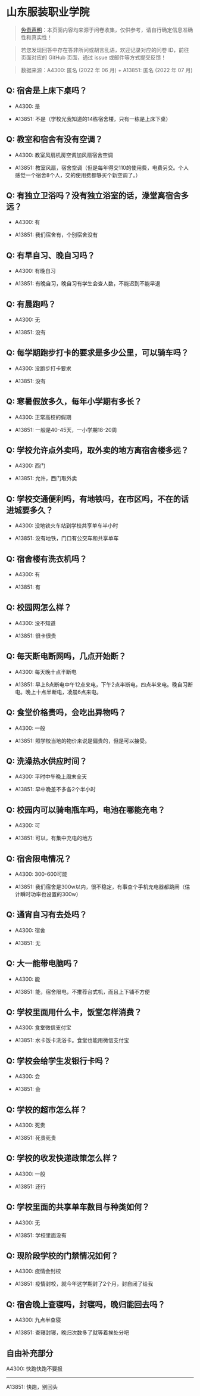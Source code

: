 # 山东服装职业学院

> [免责声明](https://colleges.chat/#_3)：本页面内容均来源于问卷收集，仅供参考，请自行确定信息准确性和真实性！

> 若您发现回答中存在答非所问或胡言乱语，欢迎记录对应的问卷 ID，前往页面对应的 GitHub 页面，通过 issue 或邮件等方式提交反馈！

> 数据来源：A4300: 匿名 (2022 年 06 月) + A13851: 匿名 (2022 年 07 月)

## Q: 宿舍是上床下桌吗？

- A4300: 是

- A13851: 不是（学校光我知道的14栋宿舍楼，只有一栋是上床下桌）

## Q: 教室和宿舍有没有空调？

- A4300: 教室风扇机房空调加风扇宿舍空调

- A13851: 教室风扇，宿舍空调（但是每年得交110的使用费，电费另交。个人感觉一个宿舍8个人，交的使用费都够买个新空调了。）

## Q: 有独立卫浴吗？没有独立浴室的话，澡堂离宿舍多远？

- A4300: 有

- A13851: 我们宿舍有，个别宿舍没有

## Q: 有早自习、晚自习吗？

- A4300: 有晚自习

- A13851: 有晚自习，晚自习有学生会查人数，不能迟到不能早退

## Q: 有晨跑吗？

- A4300: 无

- A13851: 没有

## Q: 每学期跑步打卡的要求是多少公里，可以骑车吗？

- A4300: 没跑步打卡要求

- A13851: 没有

## Q: 寒暑假放多久，每年小学期有多长？

- A4300: 正常高校的假期

- A13851: 一般是40-45天，一小学期18-20周

## Q: 学校允许点外卖吗，取外卖的地方离宿舍楼多远？

- A4300: 西门

- A13851: 允许，西门取外卖

## Q: 学校交通便利吗，有地铁吗，在市区吗，不在的话进城要多久？

- A4300: 没地铁火车站到学校共享单车半小时

- A13851: 没有地铁，门口有公交车和共享单车

## Q: 宿舍楼有洗衣机吗？

- A4300: 有

- A13851: 有

## Q: 校园网怎么样？

- A4300: 没不知道

- A13851: 很卡很贵

## Q: 每天断电断网吗，几点开始断？

- A4300: 每天晚十点半断电

- A13851: 早上8点断电中午12点来电，下午2点半断电，四点半来电。晚自习断电。晚上十点半断电，凌晨6点来电。

## Q: 食堂价格贵吗，会吃出异物吗？

- A4300: 一般

- A13851: 照学校当地的物价来说是偏贵的，但是可以接受。

## Q: 洗澡热水供应时间？

- A4300: 平时中午晚上周末全天

- A13851: 早中晚差不多各2个半小时

## Q: 校园内可以骑电瓶车吗，电池在哪能充电？

- A4300: 可

- A13851: 可以，有集中充电的地方

## Q: 宿舍限电情况？

- A4300: 300-600可能

- A13851: 我们宿舍是300w以内，很不稳定，有事查个手机充电器都跳闸（估计瞬时功率也设置的300w）

## Q: 通宵自习有去处吗？

- A4300: 宿舍

- A13851: 无

## Q: 大一能带电脑吗？

- A4300: 能

- A13851: 能，宿舍限电，不推荐台式机，而且上下铺不方便

## Q: 学校里面用什么卡，饭堂怎样消费？

- A4300: 食堂微信支付宝

- A13851: 水卡饭卡洗浴卡。食堂也能用微信支付宝

## Q: 学校会给学生发银行卡吗？

- A4300: 会

- A13851: 会

## Q: 学校的超市怎么样？

- A4300: 死贵

- A13851: 死贵死贵

## Q: 学校的收发快递政策怎么样？

- A4300: 一般

- A13851: 还行

## Q: 学校里面的共享单车数目与种类如何？

- A4300: 无

- A13851: 学校里面没有

## Q: 现阶段学校的门禁情况如何？

- A4300: 疫情会封校

- A13851: 疫情封校，就今年这学期封了2个月，封自闭了给我

## Q: 宿舍晚上查寝吗，封寝吗，晚归能回去吗？

- A4300: 九点半查寝

- A13851: 查寝封寝，晚归次数多了就等着挨处分吧

## 自由补充部分

A4300: 快跑快跑不要报

***

A13851: 快跑，别回头